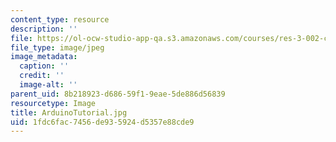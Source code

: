 ```yaml
---
content_type: resource
description: ''
file: https://ol-ocw-studio-app-qa.s3.amazonaws.com/courses/res-3-002-collaborative-design-and-creative-expression-with-arduino-microcontrollers-january-iap-2017/1fdc6fac7456de935924d5357e88cde9_ArduinoTutorial.jpg
file_type: image/jpeg
image_metadata:
  caption: ''
  credit: ''
  image-alt: ''
parent_uid: 8b218923-d686-59f1-9eae-5de886d56839
resourcetype: Image
title: ArduinoTutorial.jpg
uid: 1fdc6fac-7456-de93-5924-d5357e88cde9
---
```

